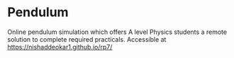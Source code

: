 # Pendulum
Online pendulum simulation which offers A level Physics students a remote solution to complete required practicals.
Accessible at https://nishaddeokar1.github.io/rp7/
